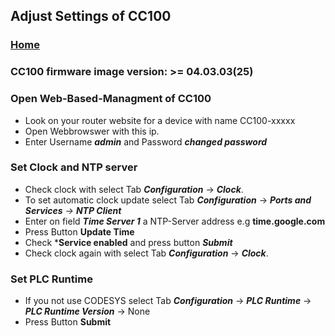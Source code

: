 ## Adjust Settings of CC100

### [Home](README.md)

### CC100 firmware image version: >= 04.03.03(25)

### Open Web-Based-Managment of CC100
- Look on your router website for a device with name CC100-xxxxx
- Open Webbrowswer with this ip.
- Enter Username ***admin*** and Password ***changed password***

### Set Clock and NTP server
- Check clock with select Tab ***Configuration*** -> ***Clock***.
- To set automatic clock update select Tab ***Configuration*** -> ***Ports and Services** -> **NTP Client***
- Enter on field ***Time Server 1*** a NTP-Server address e.g **time.google.com**
- Press Button **Update Time**
- Check ***Service enabled** and press button ***Submit***
- Check clock again with select Tab ***Configuration*** -> ***Clock***.

### Set PLC Runtime
- If you not use CODESYS select Tab ***Configuration*** -> ***PLC Runtime*** -> ***PLC Runtime Version*** -> None
- Press Button **Submit** 
